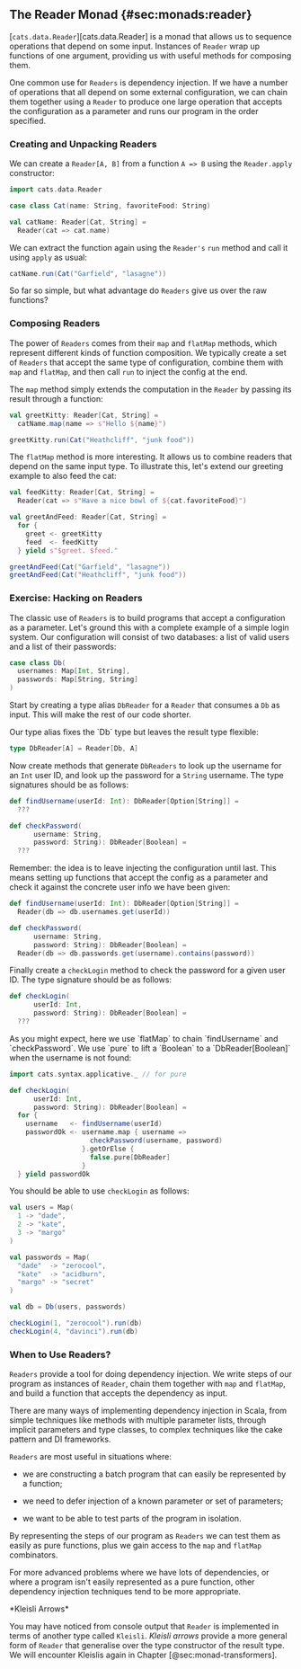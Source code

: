 ## The Reader Monad {#sec:monads:reader}

[`cats.data.Reader`][cats.data.Reader] is a monad
that allows us to sequence operations that depend on some input.
Instances of `Reader` wrap up functions of one argument,
providing us with useful methods for composing them.

One common use for `Readers` is dependency injection.
If we have a number of operations
that all depend on some external configuration,
we can chain them together using a `Reader`
to produce one large operation that
accepts the configuration as a parameter
and runs our program in the order specified.

### Creating and Unpacking Readers

We can create a `Reader[A, B]` from a function `A => B`
using the `Reader.apply` constructor:

```scala mdoc:silent
import cats.data.Reader
```

```scala mdoc
case class Cat(name: String, favoriteFood: String)

val catName: Reader[Cat, String] =
  Reader(cat => cat.name)
```

We can extract the function again
using the `Reader's` `run` method
and call it using `apply` as usual:

```scala mdoc
catName.run(Cat("Garfield", "lasagne"))
```

So far so simple,
but what advantage do `Readers` give us over the raw functions?

### Composing Readers

The power of `Readers` comes from their `map` and `flatMap` methods,
which represent different kinds of function composition.
We typically create a set of `Readers`
that accept the same type of configuration,
combine them with `map` and `flatMap`,
and then call `run` to inject the config at the end.

The `map` method simply extends the computation in the `Reader`
by passing its result through a function:

```scala mdoc:silent
val greetKitty: Reader[Cat, String] =
  catName.map(name => s"Hello ${name}")
```

```scala mdoc
greetKitty.run(Cat("Heathcliff", "junk food"))
```

The `flatMap` method is more interesting.
It allows us to combine readers that depend on the same input type.
To illustrate this, let's extend our greeting example
to also feed the cat:

```scala mdoc:silent
val feedKitty: Reader[Cat, String] =
  Reader(cat => s"Have a nice bowl of ${cat.favoriteFood}")

val greetAndFeed: Reader[Cat, String] =
  for {
    greet <- greetKitty
    feed  <- feedKitty
  } yield s"$greet. $feed."
```

```scala mdoc
greetAndFeed(Cat("Garfield", "lasagne"))
greetAndFeed(Cat("Heathcliff", "junk food"))
```

### Exercise: Hacking on Readers

The classic use of `Readers` is to build programs
that accept a configuration as a parameter.
Let's ground this with a complete example
of a simple login system.
Our configuration will consist of two databases:
a list of valid users and a list of their passwords:

```scala mdoc:silent
case class Db(
  usernames: Map[Int, String],
  passwords: Map[String, String]
)
```

Start by creating a type alias `DbReader` for
a `Reader` that consumes a `Db` as input.
This will make the rest of our code shorter.

<div class="solution">
Our type alias fixes the `Db` type
but leaves the result type flexible:

```scala mdoc:silent
type DbReader[A] = Reader[Db, A]
```
</div>

Now create methods that generate `DbReaders` to
look up the username for an `Int` user ID, and
look up the password for a `String` username.
The type signatures should be as follows:

```scala mdoc:silent
def findUsername(userId: Int): DbReader[Option[String]] =
  ???

def checkPassword(
      username: String,
      password: String): DbReader[Boolean] =
  ???
```

<div class="solution">
Remember: the idea is to leave injecting the configuration until last.
This means setting up functions that accept the config as a parameter
and check it against the concrete user info we have been given:

```scala mdoc:silent
def findUsername(userId: Int): DbReader[Option[String]] =
  Reader(db => db.usernames.get(userId))

def checkPassword(
      username: String,
      password: String): DbReader[Boolean] =
  Reader(db => db.passwords.get(username).contains(password))
```

</div>

Finally create a `checkLogin` method
to check the password for a given user ID.
The type signature should be as follows:

```scala mdoc:silent
def checkLogin(
      userId: Int,
      password: String): DbReader[Boolean] =
  ???
```

<div class="solution">
As you might expect,
here we use `flatMap` to chain `findUsername` and `checkPassword`.
We use `pure` to lift a `Boolean` to a `DbReader[Boolean]`
when the username is not found:

```scala mdoc:silent
import cats.syntax.applicative._ // for pure

def checkLogin(
      userId: Int,
      password: String): DbReader[Boolean] =
  for {
    username   <- findUsername(userId)
    passwordOk <- username.map { username =>
                    checkPassword(username, password)
                  }.getOrElse {
                    false.pure[DbReader]
                  }
  } yield passwordOk
```
</div>

You should be able to use `checkLogin` as follows:

```scala mdoc:silent
val users = Map(
  1 -> "dade",
  2 -> "kate",
  3 -> "margo"
)

val passwords = Map(
  "dade"  -> "zerocool",
  "kate"  -> "acidburn",
  "margo" -> "secret"
)

val db = Db(users, passwords)
```

```scala mdoc
checkLogin(1, "zerocool").run(db)
checkLogin(4, "davinci").run(db)
```

### When to Use Readers?

`Readers` provide a tool for doing dependency injection.
We write steps of our program as instances of `Reader`,
chain them together with `map` and `flatMap`,
and build a function that accepts the dependency as input.

There are many ways of implementing dependency injection in Scala,
from simple techniques like methods with multiple parameter lists,
through implicit parameters and type classes,
to complex techniques like the cake pattern and DI frameworks.

`Readers` are most useful in situations where:

- we are constructing a batch program
  that can easily be represented by a function;

- we need to defer injection of a known parameter
  or set of parameters;

- we want to be able to test
  parts of the program in isolation.

By representing the steps of our program as `Readers`
we can test them as easily as pure functions,
plus we gain access to the `map` and `flatMap` combinators.

For more advanced problems where we have lots of dependencies,
or where a program isn't easily represented as a pure function,
other dependency injection techniques tend to be more appropriate.

<div class="callout callout-warning">
  *Kleisli Arrows*

  You may have noticed from console output
  that `Reader` is implemented in terms of another type called `Kleisli`.
  *Kleisli arrows* provide a more general form of `Reader`
  that generalise over the type constructor of the result type.
  We will encounter Kleislis again in Chapter [@sec:monad-transformers].
</div>
